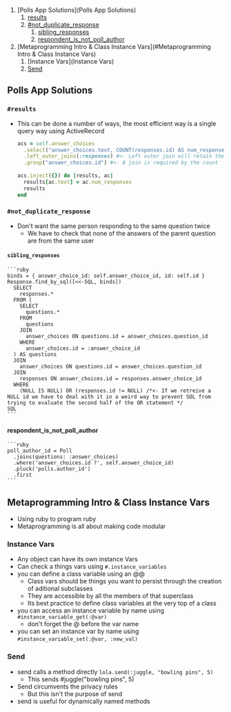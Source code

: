 1. [Polls App Solutions](Polls App Solutions)
   1. [results](#results)
   2. [#not_duplicate_response](#not_duplicate_response)
      1. [sibling_responses](sibling_responses)
      2. [respondent_is_not_poll_author](respondent_is_not_poll_author)
2. [Metaprogramming Intro & Class Instance Vars](#Metaprogramming Intro & Class Instance Vars)
   1. [Instance Vars](Instance Vars) 
   2. [Send](Send)
## Polls App Solutions
### `#results`
 - This can be done a number of ways, the most efficient way is a single query way using ActiveRecord
    ```ruby
    acs = self.answer_choices
      .select("answer_choices.text, COUNT(responses.id) AS num_responses")
      .left_outer_joins(:responses) #<- Left outer join will retain the answers that don't have a response
      .group("answer_choices.id") #<- A join is required by the count
      
    acs.inject({}) do |results, ac|
      results[ac.text] = ac.num_responses
      results
    end
    ```
 ### `#not_duplicate_response`
  - Don't want the same person responding to the same question twice
    - We have to check that none of the answers of the parent question are from
        the same user
  #### `sibling_responses`
    ```ruby
    binds = { answer_choice_id: self.answer_choice_id, id: self.id }
    Response.find_by_sql([<<-SQL, binds])
      SELECT
        responses.*
      FROM (
        SELECT
          questions.*
        FROM
          questions
        JOIN
          answer_choices ON questions.id = answer_choices.question_id
        WHERE
          answer_choices.id = :answer_choice_id
      ) AS questions
      JOIN
        answer_choices ON questions.id = answer_choices.question_id
      JOIN
        responses ON answer_choices.id = responses.answer_choice_id
      WHERE
        (NULL IS NULL) OR (responses.id != NULL) /*<- If we retreive a NULL id we have to deal with it in a weird way to prevent SOL from trying to evaluate the second half of the OR statement */
    SQL
    ```
  #### respondent_is_not_poll_author
    ```ruby
    poll_author_id = Poll
      .joins(questions: :answer_choices)
      .where('answer_choices.id ?', self.answer_choice_id)
      .pluck('polls.author_id')
      .first
    ```
## Metaprogramming Intro & Class Instance Vars
  - Using ruby to program ruby
  - Metaprogramming is all about making code modular
### Instance Vars
  - Any object can have its own instance Vars
  - Can check a things vars using `#.instance_variables`
  - you can define a class variable using an @@
    - Class vars should be things you want to persist through the creation of aditional subclasses
    - They are accessible by all the members of that superclass
    - Its best practice to define class variables at the very top of a class
  - you can access an instance variable by name using `#instance_variable_get(:@var)`
    - don't forget the @ before the var name
  - you can set an instance var by name using `#instance_variable_set(:@var,
      :new_val)`
### Send
  - send calls a method directly
  `lola.send(:juggle, "bowling pins", 5)` 
    - This sends #juggle("bowling pins", 5)
  - Send circumvents the privacy rules
    - But this isn't the purpose of send
  - send is useful for dynamically named methods
